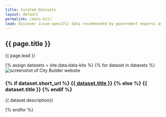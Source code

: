 ```yaml
---
title: Curated Datasets
layout: default
permalink: /data-kit/
lead: Discover issue-specific data recommended by government experts and test-driven by teams working to solve the nation’s biggest challenges.
---
```

<main id="main-content">
  <section>
    <div class="grid-container">
      <div class="maxw-mobile-lg">
        <h1
          class="hero--heading margin-top-10 line-height-sans-3 text-thin font-lang-13"
        >
          {{ page.title }}
        </h1>
        <p class="font-sans-md">{{ page.lead }}</p>
      </div>
    </div>
  </section>
  <section class="usa-section usa-graphic-list grid-container">
    <div class="grid-row grid-gap">
      {% assign datasets = site.data.data-kits %}
      {% for dataset in datasets %}
        <div
         class="desktop:grid-col-4 tablet:grid-col-6 usa-media-block margin-bottom-3 desktop:margin-bottom-0"
        >
          <div name="productCard" class="usa-media-block__body">
            <img
              class="usa-media-block__img"
              src="{{ dataset.image}}"
              alt="screenshot of City Builder website"
            />
            <h3>
              {% if dataset.short_url %}
                <a href="{{site.baseurl}}/data-kit/{{dataset.short_url}}">{{ dataset.title }}</a>
              {% else %}
                {{ dataset.title }}
              {% endif %}
            </h3>
            <p>
              {{ dataset.description}}
            </p>
          </div>
        </div>
      {% endfor %}
    </div>
  </section>
</main>
